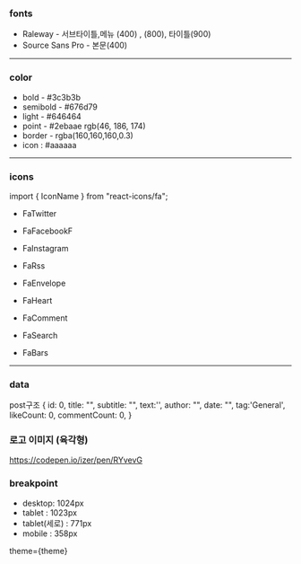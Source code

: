 ### fonts

- Raleway - 서브타이틀,메뉴 (400) , (800), 타이틀(900)
- Source Sans Pro - 본문(400)

---

### color

- bold - #3c3b3b
- semibold - #676d79
- light - #646464
- point - #2ebaae rgb(46, 186, 174)
- border - rgba(160,160,160,0.3)
- icon : #aaaaaa

---

### icons

import { IconName } from "react-icons/fa";

- FaTwitter
- FaFacebookF
- FaInstagram
- FaRss
- FaEnvelope

- FaHeart
- FaComment

- FaSearch
- FaBars

---

### data

post구조
{
id: 0,
title: "",
subtitle: "",
text:'',
author: "",
date: "",
tag:'General',
likeCount: 0,
commentCount: 0,
}

### 로고 이미지 (육각형)

https://codepen.io/izer/pen/RYvevG

### breakpoint

- desktop: 1024px
- tablet : 1023px
- tablet(세로) : 771px
- mobile : 358px

theme={theme}
